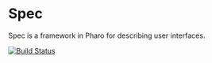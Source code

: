 # Spec

Spec is a framework in Pharo for describing user interfaces.

[![Build Status](https://travis-ci.org/pharo-spec/Spec.svg?branch=master)](https://travis-ci.org/pharo-spec/Spec)